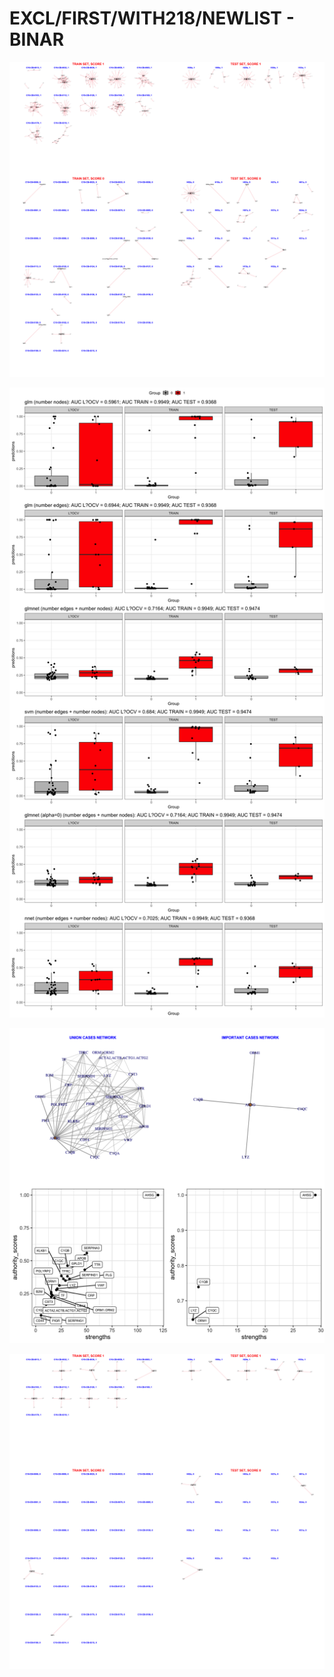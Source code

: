 # EXCL/FIRST/WITH218/NEWLIST - BINAR

![Image](ExclDNI_First_NEWEST_patients_networks_BINAR.png)

![Image](ExclDNI_First_NEWEST_nodes_and_edges_binar.png)

![Image](ExclDNI_First_NEWEST_SUM_CASES.png)

![Image](ExclDNI_First_NEWEST_patients_networks_BINAR_FILTERED.png)
